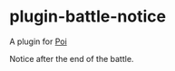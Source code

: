 # plugin-battle-notice

A plugin for [Poi](https://github.com/poooi/poi)

Notice after the end of the battle.

